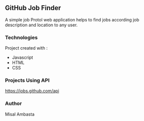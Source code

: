 ## GitHub Job Finder
A simple job Protol web application helps to find jobs according job description and location to any user.

### Technologies
Project created with :
* Javascript
* HTML
* CSS

### Projects Using API
https://jobs.github.com/api




### Author
Misal Ambasta
